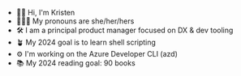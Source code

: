 - 👋🏻 Hi, I'm Kristen
- 👩🏻‍💻 My pronouns are she/her/hers
- 🛠️ I am a principal product manager focused on DX & dev tooling
- 🪴 My 2024 goal is to learn shell scripting
- ⚙️ I'm working on the Azure Developer CLI (azd)
- 📚 My 2024 reading goal: 90 books
